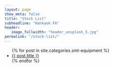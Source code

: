 ```yaml
---
layout: page
show_meta: false
title: "Stock List"
subheadline: "Hankook FA"
header:
   image_fullwidth: "header_unsplash_5.jpg"
permalink: "/stock-list/"
---
```

<ul>
    {% for post in site.categories.smt-equipment %}
    <li><a href="{{ site.url }}{{ post.url }}">{{ post.title }}</a></li>
    {% endfor %}
</ul>
